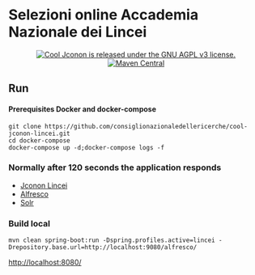 # Selezioni online Accademia Nazionale dei Lincei
<p align="center">
  <a href="https://github.com/consiglionazionaledellericerche/cool-jconon-lincei/blob/master/LICENSE">
    <img src="https://img.shields.io/badge/License-AGPL%20v3-blue.svg" alt="Cool Jconon is released under the GNU AGPL v3 license." />
  </a>
  <a href="https://mvnrepository.com/artifact/it.cnr.si.cool.jconon/cool-jconon-lincei">
    <img alt="Maven Central" src="https://img.shields.io/maven-central/v/it.cnr.si.cool.jconon/cool-jconon-lincei.svg?style=flat" alt="Current version on maven central.">
  </a>
</p>

## Run

#### Prerequisites Docker and docker-compose
```
git clone https://github.com/consiglionazionaledellericerche/cool-jconon-lincei.git
cd docker-compose
docker-compose up -d;docker-compose logs -f
```
### Normally after 120 seconds the application responds

* [Jconon Lincei](http://localhost/)
* [Alfresco](http://localhost/alfresco)
* [Solr](http://localhost/solr4)

### Build local
```
mvn clean spring-boot:run -Dspring.profiles.active=lincei -Drepository.base.url=http://localhost:9080/alfresco/
```

<http://localhost:8080/>
